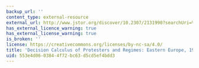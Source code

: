 ```yaml
---
backup_url: ''
content_type: external-resource
external_url: http://www.jstor.org/discover/10.2307/2131990?searchUri=%2Faction%2FdoBasicSearch%3FQuery%3Ddecision%2Bcalculus%2Bof%2Bprotesters%2Band%2Bregimes%26filter%3D%26Search%3DSearch%26wc%3Don&Search=yes&searchText=protesters&searchText=calculus&searchText=regimes&searchText=decision&uid=3739696&uid=2134&uid=2&uid=70&uid=4&uid=3739256&sid=21102672064591
has_external_licence_warning: true
has_external_license_warning: true
is_broken: ''
license: https://creativecommons.org/licenses/by-nc-sa/4.0/
title: 'Decision Calculus of Protesters and Regimes: Eastern Europe, 1989'
uid: 553e4d06-0384-4f72-bc63-d5cd5ef4bdd3
---
```

